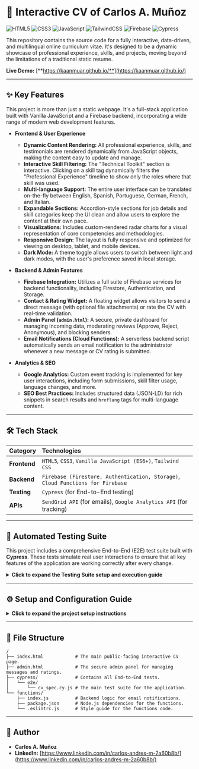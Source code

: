 # 🚀 Interactive CV of Carlos A. Muñoz

![HTML5](https://img.shields.io/badge/html5-%23E34F26.svg?style=for-the-badge&logo=html5&logoColor=white) ![CSS3](https://img.shields.io/badge/css3-%231572B6.svg?style=for-the-badge&logo=css3&logoColor=white) ![JavaScript](https://img.shields.io/badge/javascript-%23323330.svg?style=for-the-badge&logo=javascript&logoColor=%23F7DF1E) ![TailwindCSS](https://img.shields.io/badge/tailwindcss-%2338B2AC.svg?style=for-the-badge&logo=tailwind-css&logoColor=white) ![Firebase](https://img.shields.io/badge/firebase-%23039BE5.svg?style=for-the-badge&logo=firebase&logoColor=white) ![Cypress](https://img.shields.io/badge/cypress-%2317202C.svg?style=for-the-badge&logo=cypress&logoColor=white)

This repository contains the source code for a fully interactive, data-driven, and multilingual online curriculum vitae. It's designed to be a dynamic showcase of professional experience, skills, and projects, moving beyond the limitations of a traditional static resume.

**Live Demo:** [**https://kaanmuar.github.io/**](https://kaanmuar.github.io/)

---

## ✨ Key Features

This project is more than just a static webpage. It's a full-stack application built with Vanilla JavaScript and a Firebase backend, incorporating a wide range of modern web development features.

* **Frontend & User Experience**
    * **Dynamic Content Rendering:** All professional experience, skills, and testimonials are rendered dynamically from JavaScript objects, making the content easy to update and manage.
    * **Interactive Skill Filtering:** The "Technical Toolkit" section is interactive. Clicking on a skill tag dynamically filters the "Professional Experience" timeline to show only the roles where that skill was used.
    * **Multi-language Support:** The entire user interface can be translated on-the-fly between English, Spanish, Portuguese, German, French, and Italian.
    * **Expandable Sections:** Accordion-style sections for job details and skill categories keep the UI clean and allow users to explore the content at their own pace.
    * **Visualizations:** Includes custom-rendered radar charts for a visual representation of core competencies and methodologies.
    * **Responsive Design:** The layout is fully responsive and optimized for viewing on desktop, tablet, and mobile devices.
    * **Dark Mode:** A theme toggle allows users to switch between light and dark modes, with the user's preference saved in local storage.

* **Backend & Admin Features**
    * **Firebase Integration:** Utilizes a full suite of Firebase services for backend functionality, including Firestore, Authentication, and Storage.
    * **Contact & Rating Widget:** A floating widget allows visitors to send a direct message (with optional file attachments) or rate the CV with real-time validation.
    * **Admin Panel (`admin.html`):** A secure, private dashboard for managing incoming data, moderating reviews (Approve, Reject, Anonymous), and blocking senders.
    * **Email Notifications (Cloud Functions):** A serverless backend script automatically sends an email notification to the administrator whenever a new message or CV rating is submitted.

* **Analytics & SEO**
    * **Google Analytics:** Custom event tracking is implemented for key user interactions, including form submissions, skill filter usage, language changes, and more.
    * **SEO Best Practices:** Includes structured data (JSON-LD) for rich snippets in search results and `hreflang` tags for multi-language content.

---

## 🛠️ Tech Stack

| Category      | Technologies                                                                                             |
| :------------ | :------------------------------------------------------------------------------------------------------- |
| **Frontend** | `HTML5`, `CSS3`, `Vanilla JavaScript (ES6+)`, `Tailwind CSS`                                               |
| **Backend** | `Firebase (Firestore, Authentication, Storage)`, `Cloud Functions for Firebase`                            |
| **Testing** | `Cypress` (for End-to-End testing)                                                                       |
| **APIs** | `SendGrid API` (for emails), `Google Analytics API` (for tracking)                                         |

---

## 🧪 Automated Testing Suite

This project includes a comprehensive End-to-End (E2E) test suite built with **Cypress**. These tests simulate real user interactions to ensure that all key features of the application are working correctly after every change.

<details>
<summary><strong>Click to expand the Testing Suite setup and execution guide</strong></summary>

### 1. Test Suite Setup

1.  **Install Cypress:** In your project's root directory, run the following command to install Cypress as a development dependency:
    ```bash
    npm install cypress --save-dev
    ```

2.  **Open Cypress:** The first time you run Cypress, it will automatically create a standard folder structure (`cypress/`) for your tests.
    ```bash
    npx cypress open
    ```
    You can close the Cypress window after it has created the folders.

3.  **Create the Test File:** Inside the newly created `cypress/e2e/` folder, create a new file named `cv_spec.cy.js`.

4.  **Add Test Code:** Paste the entire code block below into your new `cv_spec.cy.js` file. This suite covers the most critical user journeys.

    ```javascript
    // cypress/e2e/cv_spec.cy.js

    describe('Interactive CV Test Suite', () => {
        beforeEach(() => {
            // Visit the CV page before each test
            cy.visit('index.html');
            // Ensure the main content has loaded before proceeding
            cy.get('.main-container').should('be.visible');
        });

        context('Core Functionality', () => {
            it('should load the page and display the main header', () => {
                cy.get('h1').should('contain.text', 'CARLOS A. MUÑOZ');
            });

            it('should toggle dark mode successfully', () => {
                cy.get('#theme-toggle').click();
                cy.get('body').should('have.class', 'dark-mode');
                cy.get('#theme-toggle').click();
                cy.get('body').should('not.have.class', 'dark-mode');
            });

            it('should switch languages correctly', () => {
                // Check initial language (English)
                cy.get('[data-translate-key="contact_title"]').should('contain.text', 'Contact');
                
                // Switch to Spanish
                cy.get('#language-selector').click();
                cy.get('[data-lang="es"]').click();
                cy.get('[data-translate-key="contact_title"]').should('contain.text', 'Contacto');
            });
        });

        context('Interactive Features', () => {
            it('should filter professional experience by clicking a skill tag', () => {
                const skillToTest = 'Cypress';
                // Initially, more than one experience should be visible
                cy.get('.experience-item').should('have.length.greaterThan', 1);

                // Click the skill tag
                cy.contains('.tech-tag', skillToTest).click();

                // Assert that only experiences containing that skill are visible
                cy.get('.experience-item:visible').should('have.length', 1);
                cy.get('.experience-item:visible').should('contain.text', 'Team International');

                // Reset filters and check again
                cy.get('#reset-filter').click();
                cy.get('.experience-item').should('have.length.greaterThan', 1);
            });

            it('should expand and collapse an experience item', () => {
                const experienceItem = cy.get('#experience-0');
                experienceItem.find('.accordion-header').click();
                experienceItem.find('.experience-body').should('be.visible');
                experienceItem.find('.accordion-header').click();
                experienceItem.find('.experience-body').should('not.be.visible');
            });
        });

        context('Contact & Rating Widget', () => {
            beforeEach(() => {
                // Open the widget before each test in this context
                cy.get('#contact-widget-fab').click();
                cy.get('#contact-widget').should('be.visible');
            });

            it('should show validation errors for the "Message Me" form', () => {
                cy.get('#send-message-btn').should('be.disabled');
                cy.get('#sender-name').type('a').blur();
                cy.get('#sender-name-error').should('be.visible').and('contain.text', 'at least 2 characters');
                cy.get('#sender-email').type('invalid-email').blur();
                cy.get('#sender-email-error').should('be.visible').and('contain.text', 'valid email');
                cy.get('#send-message-btn').should('be.disabled');
            });

            it('should enable the send button when the "Message Me" form is valid', () => {
                cy.get('#sender-name').type('Test User');
                cy.get('#sender-email').type('test@example.com');
                cy.get('#message-topic').select('CV Feedback');
                cy.get('#sender-message').type('This is a test message with sufficient length.');
                cy.get('#send-message-btn').should('not.be.disabled');
            });

            it('should switch to the "Rate CV" tab and show validation errors', () => {
                cy.get('#rating-tab').click();
                cy.get('#send-rating-btn').should('be.disabled');
                cy.get('#rater-name').type('b').blur();
                cy.get('#rater-name-error').should('be.visible');
                cy.get('#send-rating-btn').should('be.disabled');
            });

            it('should enable the submit button when the "Rate CV" form is valid', () => {
                cy.get('#rating-tab').click();
                // Click the 4th star
                cy.get('.star[data-value="4"]').click();
                cy.get('#rater-name').type('Test Rater');
                cy.get('#rater-email').type('rater@example.com');
                cy.get('#send-rating-btn').should('not.be.disabled');
            });
        });
    });
    ```

### 2. Running the Tests

You can run the tests in two ways:

* **Interactive Mode (Recommended for development):**
    This opens the Cypress Test Runner, which allows you to see your application and the tests running side-by-side. It's great for debugging.
    ```bash
    npx cypress open
    ```

* **Headless Mode (For CI/CD or quick reports):**
    This runs the tests in the background without opening a browser window. It's faster and ideal for automated scripts. A video recording of the test run will be saved in the `cypress/videos/` folder.
    ```bash
    npx cypress run
    ```

### 3. Viewing the Test Report

After running the tests in either mode, Cypress automatically generates a detailed report. You will find a video of the entire test run in the `cypress/videos/` directory. For more detailed, shareable HTML reports, you can add a reporter plugin like `cypress-mochawesome-reporter`.

</details>

---

## ⚙️ Setup and Configuration Guide

<details>
<summary><strong>Click to expand the project setup instructions</strong></summary>

To run this project locally or deploy your own version, follow these steps.

### 1. Prerequisites
* [Node.js](https://nodejs.org/en/) and npm installed.
* [Firebase CLI](https://firebase.google.com/docs/cli) installed (`npm install -g firebase-tools`).

### 2. Clone the Repository
```bash
git clone [https://github.com/kaanmuar/kaanmuar.github.io.git](https://github.com/kaanmuar/kaanmuar.github.io.git)
cd kaanmuar.github.io
```

### 3. Firebase Project Setup
1.  Go to the [Firebase Console](https://console.firebase.google.com/) and create a new project.
2.  In your new project, create a **Web App**.
3.  Copy the `firebaseConfig` object provided during setup.
4.  Paste this `firebaseConfig` object into both `index.html` and `admin.html`, replacing the existing placeholder.
5.  **Enable Services:**
    * Go to **Firestore Database** and create a database in **Production mode**.
    * Go to **Authentication** > **Sign-in method** and enable **Email/Password**.
    * Go to **Storage** and create a storage bucket.
6.  **Create Admin User:** In the **Authentication** > **Users** tab, add a new user with the email and password you will use to log into `admin.html`.
7.  **Apply Security Rules:** Go to **Firestore Database** > **Rules** and paste the following rules:
    ```json
    rules_version = '2';
    service cloud.firestore {
      match /databases/{database}/documents {
        match /messages/{messageId} {
          allow create: if true;
          allow read, write, delete: if request.auth != null;
        }
        match /ratings/{ratingId} {
          allow create: if true;
          allow read: if resource.data.status == 'approved' || request.auth != null;
          allow update, delete: if request.auth != null;
        }
        match /blocked_senders/{email} {
          allow read: if true;
          allow write, delete: if request.auth != null;
        }
      }
    }
    ```
8.  **Create Database Index:** The query for testimonials requires a composite index. The easiest way to create it is to run the application, check the browser's developer console for an error message containing a link to create the index, and click that link.

### 4. Google Analytics Setup
1.  Go to [Google Analytics](https://analytics.google.com/) and create a new property.
2.  Find your **Measurement ID** (e.g., `G-XXXXXXXXXX`).
3.  In `index.html`, replace `G-YOUR_MEASUREMENT_ID` with your actual ID in the Google Analytics script tag.

### 5. Email Notifications (Cloud Functions)
1.  **Upgrade Firebase Plan:** Your project must be on the **Blaze (Pay-as-you-go)** plan to use Cloud Functions with external network access. The free tier is very generous.
2.  **Set up SendGrid:** Create a free account at [SendGrid](https://sendgrid.com/), verify a sender email address, and create an API key.
3.  **Initialize Functions:** In your project's root directory, run `firebase init functions` and select JavaScript.
4.  **Install Dependencies:** Navigate into the new `functions` folder and run `npm install @sendgrid/mail`.
5.  **Add Function Code:** Copy the code from the `functions/index.js` file in this repository into your local `functions/index.js`.
6.  **Set Environment Variables:** In your terminal (from the project root), run the following commands, replacing the placeholders with your actual credentials:
    ```bash
    firebase functions:config:set sendgrid.key="YOUR_SENDGRID_API_KEY"
    firebase functions:config:set notifications.email="your-email@example.com"
    ```
7.  **Deploy:** Run `firebase deploy --only functions` from the project root.

</details>

---

## 📁 File Structure
```
/
├── index.html            # The main public-facing interactive CV page.
├── admin.html            # The secure admin panel for managing messages and ratings.
├── cypress/              # Contains all End-to-End tests.
│   └── e2e/
│       └── cv_spec.cy.js # The main test suite for the application.
└── functions/
    ├── index.js          # Backend logic for email notifications.
    ├── package.json      # Node.js dependencies for the functions.
    └── .eslintrc.js      # Style guide for the functions code.
```

---

## 👤 Author

* **Carlos A. Muñoz**
* **LinkedIn:** [https://www.linkedin.com/in/carlos-andres-m-2a60b8b/](https://www.linkedin.com/in/carlos-andres-m-2a60b8b/)
